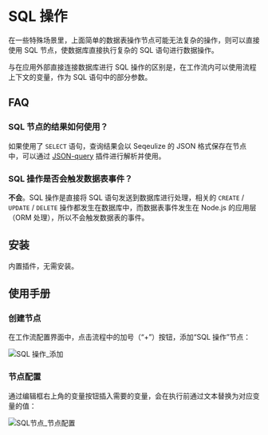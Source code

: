 # SQL 操作

在一些特殊场景里，上面简单的数据表操作节点可能无法复杂的操作，则可以直接使用 SQL 节点，使数据库直接执行复杂的 SQL 语句进行数据操作。

与在应用外部直接连接数据库进行 SQL 操作的区别是，在工作流内可以使用流程上下文的变量，作为 SQL 语句中的部分参数。

## FAQ

### SQL 节点的结果如何使用？

如果使用了 `SELECT` 语句，查询结果会以 Seqeulize 的 JSON 格式保存在节点中，可以通过 [JSON-query](/handbook/workflow/plugins/json-query) 插件进行解析并使用。

### SQL 操作是否会触发数据表事件？

**不会**。SQL 操作是直接将 SQL 语句发送到数据库进行处理，相关的 `CREATE` / `UPDATE` / `DELETE` 操作都发生在数据库中，而数据表事件发生在 Node.js 的应用层（ORM 处理），所以不会触发数据表的事件。

## 安装

内置插件，无需安装。

## 使用手册

### 创建节点

在工作流配置界面中，点击流程中的加号（“+”）按钮，添加“SQL 操作”节点：

![SQL 操作_添加](https://static-docs.nocobase.com/0ce40a226d7a5bf3717813e27da40e62.png)

### 节点配置

通过编辑框右上角的变量按钮插入需要的变量，会在执行前通过文本替换为对应变量的值：

![SQL节点_节点配置](https://static-docs.nocobase.com/98611dc13bcda04348bd0856561a7b04.png)
